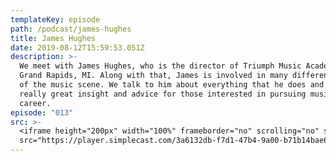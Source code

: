 ```yaml
---
templateKey: episode
path: /podcast/james-hughes
title: James Hughes
date: 2019-08-12T15:59:53.051Z
description: >-
  We meet with James Hughes, who is the director of Triumph Music Academy in
  Grand Rapids, MI. Along with that, James is involved in many different aspects
  of the music scene. We talk to him about everything that he does and get some
  really great insight and advice for those interested in pursuing music as a
  career.
episode: "013"
src: >-
  <iframe height="200px" width="100%" frameborder="no" scrolling="no" seamless
  src="https://player.simplecast.com/3a6132db-f7d1-47b4-9a00-b71b14bae6d4?dark=false"></iframe>
---
```

